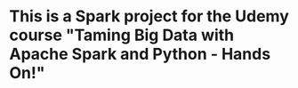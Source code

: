 # This is a Spark project for the Udemy course "Taming Big Data with Apache Spark and Python - Hands On!"